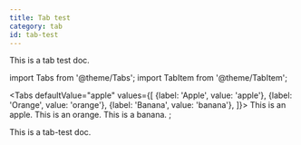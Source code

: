 ```yaml
---
title: Tab test
category: tab
id: tab-test
---
```


This is a tab test doc.

import Tabs from '@theme/Tabs';
import TabItem from '@theme/TabItem';

<Tabs
  defaultValue="apple"
  values={[
    {label: 'Apple', value: 'apple'},
    {label: 'Orange', value: 'orange'},
    {label: 'Banana', value: 'banana'},
  ]}>
  <TabItem value="apple">This is an apple.</TabItem>
  <TabItem value="orange">This is an orange.</TabItem>
  <TabItem value="banana">This is a banana.</TabItem>
</Tabs>;

This is a tab-test doc.